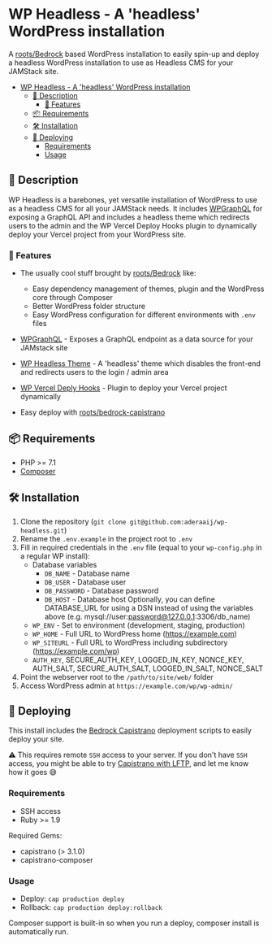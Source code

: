 # WP Headless - A 'headless' WordPress installation

A [roots/Bedrock](https://github.com/roots/bedrock) based WordPress installation to easily spin-up and deploy a headless WordPress installation to use as Headless CMS for your JAMStack site.

- [WP Headless - A 'headless' WordPress installation](#wp-headless---a-headless-wordpress-installation)
  - [📃 Description](#-description)
    - [🧳 Features](#-features)
  - [📦 Requirements](#-requirements)
  - [🛠 Installation](#-installation)
  - [🚀 Deploying](#-deploying)
    - [Requirements](#requirements)
    - [Usage](#usage)

## 📃 Description

WP Headless is a barebones, yet versatile installation of WordPress to use as a headless CMS for all your JAMStack needs. It includes [WPGraphQL](https://www.wpgraphql.com/) for exposing a GraphQL API and includes a headless theme which redirects users to the admin and the WP Vercel Deploy Hooks plugin to dynamically deploy your Vercel project from your WordPress site.

### 🧳 Features

- The usually cool stuff brought by [roots/Bedrock](https://github.com/roots/bedrock) like:

  - Easy dependency management of themes, plugin and the WordPress core through Composer
  - Better WordPress folder structure
  - Easy WordPress configuration for different environments with `.env` files

- [WPGraphQL](https://www.wpgraphql.com/) - Exposes a GraphQL endpoint as a data source for your JAMstack site
- [WP Headless Theme](https://github.com/aderaaij/wp-headless-theme) - A 'headless' theme which disables the front-end and redirects users to the login / admin area
- [WP Vercel Deply Hooks](https://github.com/aderaaij/wp-vercel-deploy-hooks) - Plugin to deploy your Vercel project dynamically
- Easy deploy with [roots/bedrock-capistrano](https://github.com/roots/bedrock-capistrano)

## 📦 Requirements

- PHP >= 7.1
- [Composer](https://getcomposer.org/doc/00-intro.md#installation-linux-unix-osx)

## 🛠 Installation

1. Clone the repository (`git clone git@github.com:aderaaij/wp-headless.git`)
2. Rename the `.env.example` in the project root to `.env`
3. Fill in required credentials in the `.env` file (equal to your `wp-config.php` in a regular WP install):
   - Database variables
     - `DB_NAME` - Database name
     - `DB_USER` - Database user
     - `DB_PASSWORD` - Database password
     - `DB_HOST` - Database host
       Optionally, you can define DATABASE_URL for using a DSN instead of using the variables above (e.g. mysql://user:password@127.0.0.1:3306/db_name)
   - `WP_ENV` - Set to environment (development, staging, production)
   - `WP_HOME` - Full URL to WordPress home (https://example.com)
   - `WP_SITEURL` - Full URL to WordPress including subdirectory (https://example.com/wp)
   - `AUTH_KEY`, SECURE_AUTH_KEY, LOGGED_IN_KEY, NONCE_KEY, AUTH_SALT, SECURE_AUTH_SALT, LOGGED_IN_SALT, NONCE_SALT
4. Point the webserver root to the `/path/to/site/web/` folder
5. Access WordPress admin at `https://example.com/wp/wp-admin/`

## 🚀 Deploying

This install includes the [Bedrock Capistrano](https://github.com/roots/bedrock-capistrano) deployment scripts to easily deploy your site.

⚠️ This requires remote `SSH` access to your server. If you don't have `SSH` access, you might be able to try [Capistrano with LFTP](https://coderwall.com/p/m5kpuq/capistrano-ftp-only-hosting-provider), and let me know how it goes 😅

### Requirements

- SSH access
- Ruby >= 1.9

Required Gems:

- capistrano (> 3.1.0)
- capistrano-composer

### Usage

- Deploy: `cap production deploy`
- Rollback: `cap production deploy:rollback`

Composer support is built-in so when you run a deploy, composer install is automatically run.
